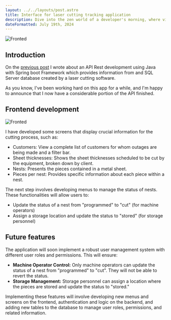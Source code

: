 ```yaml
---
layout: ../../layouts/post.astro
title: Interface for laser cutting tracking application
description: Dive into the zen world of a developer's morning, where vinyl beats meet artisanal brews, setting the tone for a day of inspired coding and design.
dateFormatted: July 19th, 2024
---
```

![Fronted](/portfolio/assets/images/api-tav/05.png)
## Introduction

On the [previous post](http://fjcon.github.io/portfolio/post/api-rest-cutting) I wrote about an API Rest development using Java with Spring boot Framework which provides information from and SQL Server database created by a laser cutting software.

As you know, I've been working hard on this app for a while, and I'm happy to announce that I now have a considerable portion of the API finished.

## Frontend development
![Fronted](/portfolio/assets/images/api-tav/animacion-recorrido.gif)

I have developed some screens that display crucial information for the cutting process, such as:

* Customers: View a complete list of customers for whom outages are being made and a filter bar.
* Sheet thicknesses: Shows the sheet thicknesses scheduled to be cut by the equipment, broken down by client.
* Nests: Presents the pieces contained in a metal sheet.
* Pieces per nest: Provides specific information about each piece within a nest.

The next step involves developing menus to manage the status of nests. These functionalities will allow users to:

* Update the status of a nest from "programmed" to "cut" (for machine operators)
* Assign a storage location and update the status to "stored" (for storage personnel)

## Future features

The application will soon implement a robust user management system with different user roles and permissions. This will ensure:

* **Machine Operator Control:** Only machine operators can update the status of a nest from "programmed" to "cut". They will not be able to revert the status.
* **Storage Management:** Storage personnel can assign a location where the pieces are stored and update the status to "stored."

Implementing these features will involve developing new menus and screens on the frontend, authentication and logic on the backend, and adding new tables to the database to manage user roles, permissions, and related information.